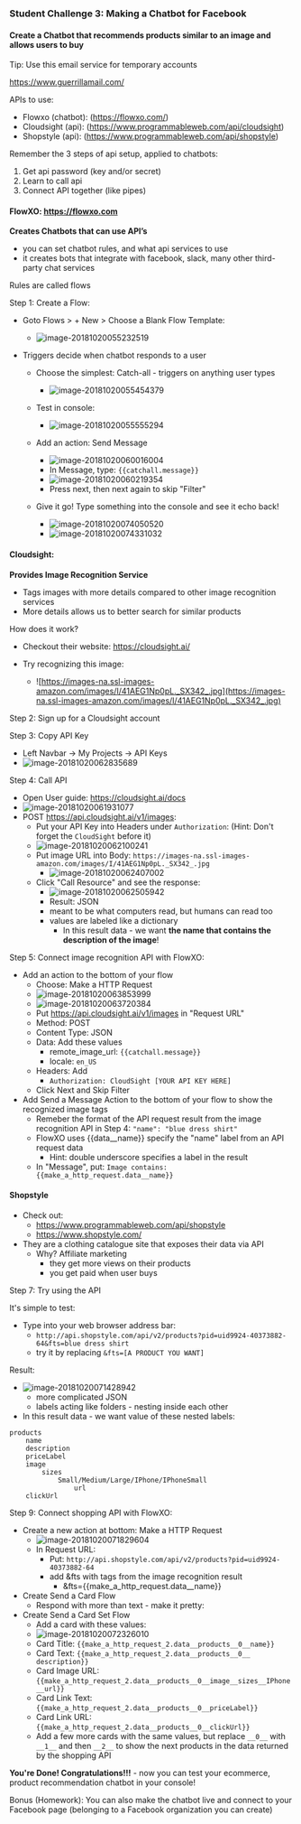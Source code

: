 ### Student Challenge 3: Making a Chatbot for Facebook

#### Create a Chatbot that recommends products similar to an image and allows users to buy



Tip: Use this email service for temporary accounts

https://www.guerrillamail.com/



APIs to use:

- Flowxo (chatbot): (https://flowxo.com/)
- Cloudsight (api): (https://www.programmableweb.com/api/cloudsight)
- Shopstyle (api): (https://www.programmableweb.com/api/shopstyle)



Remember the 3 steps of api setup, applied to chatbots:

1. Get api password (key and/or secret)
2. Learn to call api
3. Connect API together (like pipes)



#### FlowXO: https://flowxo.com

**Creates Chatbots that can use API’s**

- you can set chatbot rules, and what api services to use
- it creates bots that integrate with facebook, slack, many other third-party chat services

Rules are called flows

Step 1: Create a Flow:

- Goto Flows > + New > Choose a Blank Flow Template:

  -  ![image-20181020055232519](images/image-20181020055232519.png)
- Triggers decide when chatbot responds to a user
  - Choose the simplest: Catch-all - triggers on anything user types

    - ![image-20181020055454379](images/image-20181020055454379.png)
  - Test in console:

    - ![image-20181020055555294](images/image-20181020055555294.png)
  - Add an action: Send Message
    - ![image-20181020060016004](images/image-20181020060016004.png)
    - In Message, type: `{{catchall.message}}`
    - ![image-20181020060219354](images/image-20181020060219354.png)
    - Press next, then next again to skip "Filter"
  - Give it go! Type something into the console and see it echo back!
    - ![image-20181020074050520](images/image-20181020074050520.png)
    - ![image-20181020074331032](images/image-20181020074331032.png)
#### Cloudsight:
**Provides Image Recognition Service**
- Tags images with more details compared to other image recognition services
- More details allows us to better search for similar products

How does it work?

- Checkout their website:  https://cloudsight.ai/

- Try recognizing this image:
  - ![https://images-na.ssl-images-amazon.com/images/I/41AEG1Np0pL._SX342_.jpg](https://images-na.ssl-images-amazon.com/images/I/41AEG1Np0pL._SX342_.jpg)


Step 2: Sign up for a Cloudsight account

Step 3: Copy API Key
- Left Navbar -> My Projects -> API Keys
- ![image-20181020062835689](images/image-20181020062835689.png)

Step 4: Call API
- Open User guide: https://cloudsight.ai/docs
- ![image-20181020061931077](images/image-20181020061931077.png)
- POST https://api.cloudsight.ai/v1/images:
  - Put your API Key into Headers under `Authorization`: (Hint: Don't forget the `CloudSight` before it)
  - ![image-20181020062100241](images/image-20181020062100241.png)
  - Put image URL into Body: `https://images-na.ssl-images-amazon.com/images/I/41AEG1Np0pL._SX342_.jpg`
    - ![image-20181020062407002](images/image-20181020062407002.png)
  - Click "Call Resource" and see the response:
    - ![image-20181020062505942](images/image-20181020062505942.png)
    - Result: JSON
	- meant to be what computers read, but humans can read too
  	- values are labeled like a dictionary
    	- In this result data - we want **the name that contains the description of the image**!

Step 5: Connect image recognition API with FlowXO:

- Add an action to the bottom of your flow
  - Choose: Make a HTTP Request
  - ![image-20181020063853999](images/image-20181020063853999.png)
  - ![image-20181020063720384](images/image-20181020063720384.png)
  - Put https://api.cloudsight.ai/v1/images in "Request URL"
  - Method: POST
  - Content Type: JSON
  - Data: Add these values
    - remote_image_url: `{{catchall.message}}`
    - locale: `en_US`
  - Headers: Add
    - `Authorization: CloudSight [YOUR API KEY HERE]`
  - Click Next and Skip Filter
- Add Send a Message Action to the bottom of your flow to show the recognized image tags
  - Remeber the format of the API request result from the image recognition API in Step 4:
    		`"name": "blue dress shirt"`
  - FlowXO uses {{data__name}} specify the "name" label from an API request data
    - Hint: double underscore specifies a label in the result
  - In "Message", put: `Image contains: {{make_a_http_request.data__name}}`

#### Shopstyle
- Check out:
  - https://www.programmableweb.com/api/shopstyle
  - https://www.shopstyle.com/
- They are a clothing catalogue site that exposes their data via API
   - Why? Affiliate marketing
      - they get more views on their products
      - you get paid when user buys

Step 7: Try using the API

It's simple to test:

- Type into your web browser address bar:
  - `http://api.shopstyle.com/api/v2/products?pid=uid9924-40373882-64&fts=blue dress shirt`
  - try it by replacing `&fts=[A PRODUCT YOU WANT]`

Result:

- ![image-20181020071428942](images/image-20181020071428942.png)
  - more complicated JSON
  - labels acting like folders - nesting inside each other
- In this result data - we want value of these nested labels:

```
products
	name
	description
	priceLabel
	image
		sizes
			Small/Medium/Large/IPhone/IPhoneSmall
				url
	clickUrl
```


Step 9: Connect shopping API with FlowXO:
- Create a new action at bottom: Make a HTTP Request
  - ![image-20181020071829604](images/image-20181020071829604.png)
  - In Request URL:
    - Put: `http://api.shopstyle.com/api/v2/products?pid=uid9924-40373882-64`
    - add &fts with tags from the image recognition result
      - &fts={{make_a_http_request.data__name}}
- Create Send a Card Flow
  - Respond with more than text - make it pretty:
- Create Send a Card Set Flow
  - Add a card with these values:
  - ![image-20181020072326010](images/image-20181020072326010.png)
  - Card Title: `{{make_a_http_request_2.data__products__0__name}}`
  - Card Text: `{{make_a_http_request_2.data__products__0__ description}}`
  - Card Image URL: `{{make_a_http_request_2.data__products__0__image__sizes__IPhone__url}}`
  - Card Link Text: `{{make_a_http_request_2.data__products__0__priceLabel}}`
  - Card Link URL: `{{make_a_http_request_2.data__products__0__clickUrl}}`
  - Add a few more cards with the same values, but replace `__0__`  with `__1__` and then `__2__` to show the next products in the data returned by the shopping API

**You're Done! Congratulations!!!** - now you can test your ecommerce, product recommendation chatbot in your console!

Bonus (Homework): You can also make the chatbot live and connect to your Facebook page (belonging to a Facebook organization you can create)

